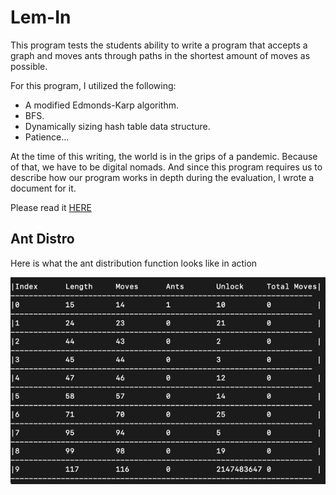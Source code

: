 # Lem-In
This program tests the students ability to write a program that accepts a graph and moves ants through paths in the shortest amount of moves as possible.

For this program, I utilized the following:

* A modified Edmonds-Karp algorithm.
* BFS.
* Dynamically sizing hash table data structure.
* Patience...

At the time of this writing, the world is in the grips of a pandemic. Because of that, we have to be digital nomads. And since this program requires us to describe how our program works in depth during the evaluation, I wrote a document for it. 

Please read it [HERE](https://github.com/csphilli/lem-in/blob/master/CSPHILLI%E2%80%99S%20LEM-IN.pdf)

## Ant Distro

Here is what the ant distribution function looks like in action  

![](AntDistro.gif)